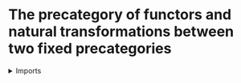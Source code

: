 #  The precategory of functors and natural transformations between two fixed precategories

<details><summary>Imports</summary>
```agda
module category-theory.precategory-of-functors where

open import category-theory.functors-precategories
open import category-theory.natural-transformations-precategories
open import category-theory.precategories

open import foundation.dependent-pair-types
open import foundation.embeddings
open import foundation.equational-reasoning
open import foundation.function-extensionality
open import foundation.identity-types
open import foundation.injective-maps
open import foundation.propositions
open import foundation.subtypes
open import foundation.universe-levels
```
</details>

### Precategory of functors

Functors between precategories and natural transformations between them introduce a
new precategory whose identity map and composition structure are inherited pointwise
from the codomain precategory.

```agda

module _
  {l1 l2 l3 l4 : Level} (C : Precat l1 l2) (D : Precat l3 l4)
  where

  functor-Precat-Precat : Precat (l1 ⊔ l2 ⊔ l3 ⊔ l4) (l1 ⊔ l2 ⊔ l4)
  pr1 functor-Precat-Precat = functor-Precat C D
  pr1 (pr2 functor-Precat-Precat) F G = nat-trans-Precat-Set C D F G
  pr1 (pr2 (pr2 functor-Precat-Precat)) =
    (λ {F} {G} {H} α β → comp-nat-trans-Precat C D F G H α β) ,
    λ {F} {G} {H} {I} h g f → assoc-comp-nat-trans-Precat C D {F} {G} {H} {I} f g h
  pr2 (pr2 (pr2 functor-Precat-Precat)) =
    (λ F → id-nat-trans-Precat C D F) ,
    (λ {F} {G} α → left-unit-law-comp-nat-trans-Precat C D {F} {G} α) ,
    (λ {F} {G} α → right-unit-law-comp-nat-trans-Precat C D {F} {G} α)
```
